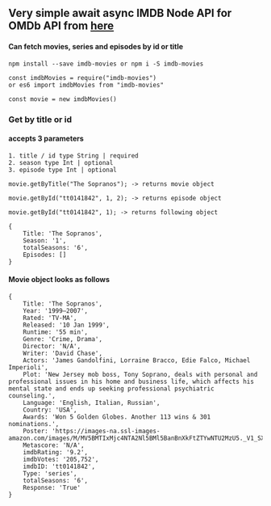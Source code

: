 ## Very simple await async IMDB Node API for OMDb API from [here](https://www.omdbapi.com/)

#### Can fetch movies, series and episodes by id or title

```
npm install --save imdb-movies or npm i -S imdb-movies
```

```
const imdbMovies = require("imdb-movies")
or es6 import imdbMovies from "imdb-movies"

const movie = new imdbMovies()
```

### Get by title or id

#### accepts 3 parameters

```
1. title / id type String | required
2. season type Int | optional
3. episode type Int | optional
```

```
movie.getByTitle("The Sopranos"); -> returns movie object

movie.getById("tt0141842", 1, 2); -> returns episode object

movie.getById("tt0141842", 1); -> returns following object

{
	Title: 'The Sopranos',
	Season: '1',
	totalSeasons: '6',
	Episodes: []
}
```
#### Movie object looks as follows

```
{
	Title: 'The Sopranos',
	Year: '1999–2007',
	Rated: 'TV-MA',
	Released: '10 Jan 1999',
	Runtime: '55 min',
	Genre: 'Crime, Drama',
	Director: 'N/A',
	Writer: 'David Chase',
	Actors: 'James Gandolfini, Lorraine Bracco, Edie Falco, Michael Imperioli',
	Plot: 'New Jersey mob boss, Tony Soprano, deals with personal and professional issues in his home and business life, which affects his mental state and ends up seeking professional psychiatric counseling.',
	Language: 'English, Italian, Russian',
	Country: 'USA',
	Awards: 'Won 5 Golden Globes. Another 113 wins & 301 nominations.',
	Poster: 'https://images-na.ssl-images-amazon.com/images/M/MV5BMTIxMjc4NTA2Nl5BMl5BanBnXkFtZTYwNTU2MzU5._V1_SX300.jpg',
	Metascore: 'N/A',
	imdbRating: '9.2',
	imdbVotes: '205,752',
	imdbID: 'tt0141842',
	Type: 'series',
	totalSeasons: '6',
	Response: 'True'
}
```
